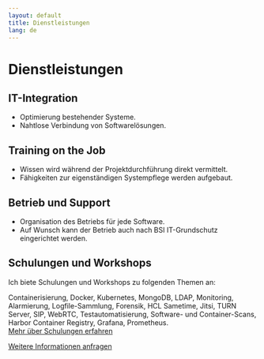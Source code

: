 ```yaml
---
layout: default
title: Dienstleistungen
lang: de
---
```


# Dienstleistungen

## IT-Integration
- Optimierung bestehender Systeme.
- Nahtlose Verbindung von Softwarelösungen.

## Training on the Job
- Wissen wird während der Projektdurchführung direkt vermittelt.
- Fähigkeiten zur eigenständigen Systempflege werden aufgebaut.

## Betrieb und Support
- Organisation des Betriebs für jede Software.
- Auf Wunsch kann der Betrieb auch nach BSI IT-Grundschutz eingerichtet werden.

## Schulungen und Workshops
Ich biete Schulungen und Workshops zu folgenden Themen an:

Containerisierung, Docker, Kubernetes, MongoDB, LDAP, Monitoring, Alarmierung, Logfile-Sammlung, Forensik, HCL Sametime, Jitsi, TURN Server, SIP, WebRTC, Testautomatisierung, Software- und Container-Scans, Harbor Container Registry, Grafana, Prometheus.  
[Mehr über Schulungen erfahren](./schulungen)

[Weitere Informationen anfragen](./kontakt)

